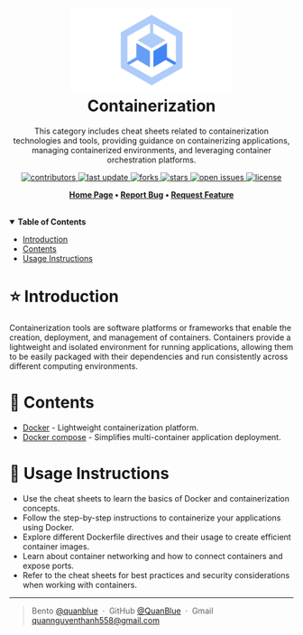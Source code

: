 <h1 align="center">
  <img src="./assets/containerization-logo.png" alt="icon" height="150"></img>
  <br>
  <b>Containerization</b>
</h1>

<p align="center"> This category includes cheat sheets related to containerization technologies and tools, providing guidance on containerizing applications, managing containerized environments, and leveraging container orchestration platforms.</p>

<!-- Badges -->
<p align="center">
  <a href="https://github.com/QuanBlue/Tech-Cheatsheets/graphs/contributors">
    <img src="https://img.shields.io/github/contributors/QuanBlue/Tech-Cheatsheets" alt="contributors" />
  </a>
  <a href="">
    <img src="https://img.shields.io/github/last-commit/QuanBlue/Tech-Cheatsheets" alt="last update" />
  </a>
  <a href="https://github.com/QuanBlue/Tech-Cheatsheets/network/members">
    <img src="https://img.shields.io/github/forks/QuanBlue/Tech-Cheatsheets" alt="forks" />
  </a>
  <a href="https://github.com/QuanBlue/Tech-Cheatsheets/stargazers">
    <img src="https://img.shields.io/github/stars/QuanBlue/Tech-Cheatsheets" alt="stars" />
  </a>
  <a href="https://github.com/QuanBlue/Tech-Cheatsheets/issues/">
    <img src="https://img.shields.io/github/issues/QuanBlue/Tech-Cheatsheets" alt="open issues" />
  </a>
  <a href="https://github.com/QuanBlue/Tech-Cheatsheets/blob/main/LICENSE">
    <img src="https://img.shields.io/github/license/QuanBlue/Tech-Cheatsheets.svg" alt="license" />
  </a>
</p>

<p align="center">
  <b>
      <a href="https://github.com/QuanBlue/Tech-Cheatsheets">Home Page</a> •
      <a href="https://github.com/QuanBlue/Tech-Cheatsheets/issues/">Report Bug</a> •
      <a href="https://github.com/QuanBlue/Tech-Cheatsheets/issues/">Request Feature</a>
  </b>
</p>

<br/>

<details open>
<summary><b>Table of Contents</b></summary>

-  [Introduction](#star-introduction)
-  [Contents](#open_book-contents)
-  [Usage Instructions](#rainbow-usage-instructions)

# :star: Introduction

Containerization tools are software platforms or frameworks that enable the creation, deployment, and management of containers. Containers provide a lightweight and isolated environment for running applications, allowing them to be easily packaged with their dependencies and run consistently across different computing environments.

# :open_book: Contents

-  [Docker](https://github.com/QuanBlue/Tech-Cheatsheets/tree/main/Containerization/Docker) - Lightweight containerization platform.
-  [Docker compose](https://github.com/QuanBlue/Tech-Cheatsheets/tree/main/Containerization/Docker%20Compose) - Simplifies multi-container application deployment.

# :rainbow: Usage Instructions

-  Use the cheat sheets to learn the basics of Docker and containerization concepts.
-  Follow the step-by-step instructions to containerize your applications using Docker.
-  Explore different Dockerfile directives and their usage to create efficient container images.
-  Learn about container networking and how to connect containers and expose ports.
-  Refer to the cheat sheets for best practices and security considerations when working with containers.

---

> Bento [@quanblue](https://bento.me/quanblue) &nbsp;&middot;&nbsp;
> GitHub [@QuanBlue](https://github.com/QuanBlue) &nbsp;&middot;&nbsp; Gmail quannguyenthanh558@gmail.com
